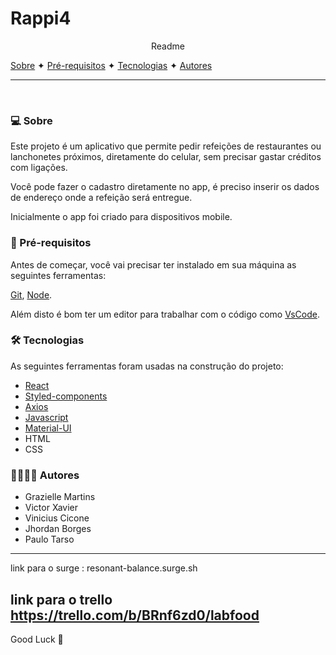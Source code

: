 # Rappi4

<p align="center"> Readme </p>

<p>
    <a href="#sobre">Sobre</a> ✦
    <a href="#prerequisitos">Pré-requisitos</a> 
    ✦
    <a href="#tecnologia">Tecnologias</a> 
    ✦
    <a href="#autores">Autores</a> 
    
</p>

---

<br>

### 💻 Sobre 

<p>Este projeto é um aplicativo que permite pedir refeições de restaurantes ou lanchonetes próximos, diretamente do celular, sem precisar gastar créditos com ligações.</p>
<p>Você pode fazer o cadastro diretamente no app, é preciso inserir os dados de endereço onde a refeição será entregue.</p>
<p>Inicialmente o app foi criado para dispositivos mobile.</p>



### 📃 Pré-requisitos

Antes de começar, você vai precisar ter instalado em sua máquina as seguintes ferramentas:

[Git](https://git-scm.com/), [Node](https://nodejs.org/en/).

Além disto é bom ter um editor para trabalhar com o código como [VsCode](https://code.visualstudio.com/).



### 🛠️ Tecnologias

As seguintes ferramentas foram usadas na construção do projeto:

- [React](https://pt-br.reactjs.org/)
- [Styled-components](https://styled-components.com/)
- [Axios](https://axios-http.com/)
- [Javascript](https://www.javascript.com/)
- [Material-UI](https://v4.mui.com/pt/)
- HTML
- CSS



### 👨‍💻👩‍💻 Autores

- Grazielle Martins
- Victor Xavier
- Vinicius Cicone
- Jhordan Borges
- Paulo Tarso

---
link para o surge :   resonant-balance.surge.sh

link para o trello https://trello.com/b/BRnf6zd0/labfood
---
Good Luck 🤝


